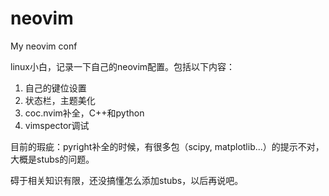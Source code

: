 # neovim
My neovim conf


linux小白，记录一下自己的neovim配置。包括以下内容：

  1. 自己的键位设置
  2. 状态栏，主题美化
  3. coc.nvim补全，C++和python
  4. vimspector调试


目前的瑕疵：pyright补全的时候，有很多包（scipy, matplotlib...）的提示不对，大概是stubs的问题。

碍于相关知识有限，还没搞懂怎么添加stubs，以后再说吧。
